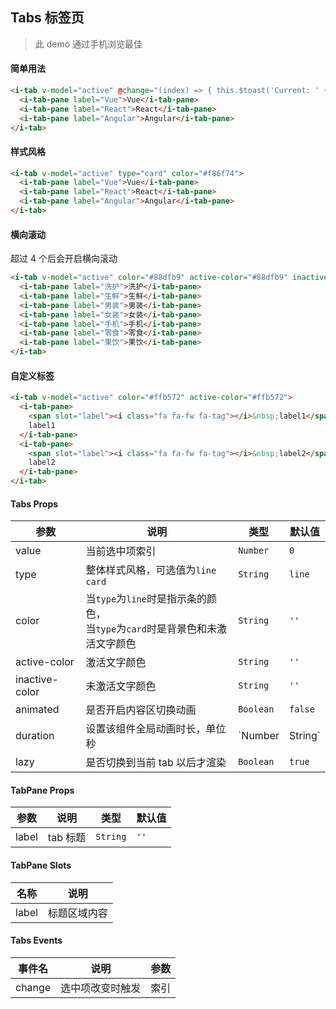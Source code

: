 ## Tabs 标签页

> 此 demo 通过手机浏览最佳

#### 简单用法

```html
<i-tab v-model="active" @change="(index) => { this.$toast('Current: ' + index) }">
  <i-tab-pane label="Vue">Vue</i-tab-pane>
  <i-tab-pane label="React">React</i-tab-pane>
  <i-tab-pane label="Angular">Angular</i-tab-pane>
</i-tab>
```

#### 样式风格

```html
<i-tab v-model="active" type="card" color="#f86f74">
  <i-tab-pane label="Vue">Vue</i-tab-pane>
  <i-tab-pane label="React">React</i-tab-pane>
  <i-tab-pane label="Angular">Angular</i-tab-pane>
</i-tab>
```

#### 横向滚动

超过 4 个后会开启横向滚动

```html
<i-tab v-model="active" color="#88dfb9" active-color="#88dfb9" inactive-color="#999" animated>
  <i-tab-pane label="洗护">洗护</i-tab-pane>
  <i-tab-pane label="生鲜">生鲜</i-tab-pane>
  <i-tab-pane label="男装">男装</i-tab-pane>
  <i-tab-pane label="女装">女装</i-tab-pane>
  <i-tab-pane label="手机">手机</i-tab-pane>
  <i-tab-pane label="零食">零食</i-tab-pane>
  <i-tab-pane label="果饮">果饮</i-tab-pane>
</i-tab>
```

#### 自定义标签

```html
<i-tab v-model="active" color="#ffb572" active-color="#ffb572">
  <i-tab-pane>
    <span slot="label"><i class="fa fa-fw fa-tag"></i>&nbsp;label1</span>
    label1
  </i-tab-pane>
  <i-tab-pane>
    <span slot="label"><i class="fa fa-fw fa-tag"></i>&nbsp;label2</span>
    label2
  </i-tab-pane>
</i-tab>
```

#### Tabs Props

| 参数 | 说明 | 类型 | 默认值 |
|------|------|------|------|
| value | 当前选中项索引 | `Number` | `0` |
| type | 整体样式风格，可选值为`line` `card`| `String` | `line` |
| color | 当`type`为`line`时是指示条的颜色，<br />当`type`为`card`时是背景色和未激活文字颜色 | `String` | `''` |
| active-color | 激活文字颜色 | `String` | `''` |
| inactive-color | 未激活文字颜色 | `String` | `''` |
| animated | 是否开启内容区切换动画 | `Boolean` | `false` |
| duration | 设置该组件全局动画时长，单位秒 | `Number | String` | `0.3` |
| lazy | 是否切换到当前 tab 以后才渲染 | `Boolean` | `true` |

#### TabPane Props

| 参数 | 说明 | 类型 | 默认值 |
|------|------|------|------|
| label | tab 标题 | `String` | `''` |

#### TabPane Slots

| 名称 | 说明 |
|------|------|
| label | 标题区域内容 |

#### Tabs Events

| 事件名 | 说明 | 参数 |
|------|------|------|
| change | 选中项改变时触发 | 索引 |